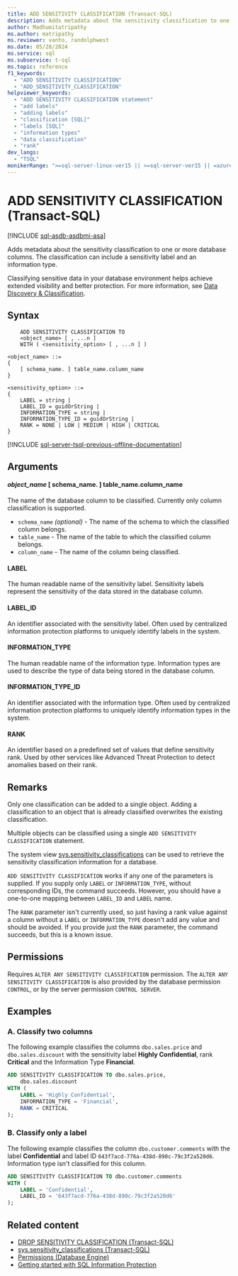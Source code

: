 ```yaml
---
title: ADD SENSITIVITY CLASSIFICATION (Transact-SQL)
description: Adds metadata about the sensitivity classification to one or more database columns.
author: Madhumitatripathy
ms.author: matripathy
ms.reviewer: vanto, randolphwest
ms.date: 05/28/2024
ms.service: sql
ms.subservice: t-sql
ms.topic: reference
f1_keywords:
  - "ADD SENSITIVITY CLASSIFICATION"
  - "ADD_SENSITIVITY_CLASSIFICATION"
helpviewer_keywords:
  - "ADD SENSITIVITY CLASSIFICATION statement"
  - "add labels"
  - "adding labels"
  - "classification [SQL]"
  - "labels [SQL]"
  - "information types"
  - "data classification"
  - "rank"
dev_langs:
  - "TSQL"
monikerRange: ">=sql-server-linux-ver15 || >=sql-server-ver15 || =azuresqldb-current || =azure-sqldw-latest"
---
```


# ADD SENSITIVITY CLASSIFICATION (Transact-SQL)

[!INCLUDE [sql-asdb-asdbmi-asa](../../includes/applies-to-version/sqlserver2019-asdb-asdbmi-asa.md)]

Adds metadata about the sensitivity classification to one or more database columns. The classification can include a sensitivity label and an information type.

Classifying sensitive data in your database environment helps achieve extended visibility and better protection. For more information, see [Data Discovery & Classification](/azure/azure-sql/database/data-discovery-and-classification-overview).

## Syntax

```syntaxsql
    ADD SENSITIVITY CLASSIFICATION TO
    <object_name> [ , ...n ]
    WITH ( <sensitivity_option> [ , ...n ] )

<object_name> ::=
{
    [ schema_name. ] table_name.column_name
}

<sensitivity_option> ::=
{
    LABEL = string |
    LABEL_ID = guidOrString |
    INFORMATION_TYPE = string |
    INFORMATION_TYPE_ID = guidOrString |
    RANK = NONE | LOW | MEDIUM | HIGH | CRITICAL
}
```

[!INCLUDE [sql-server-tsql-previous-offline-documentation](../../includes/sql-server-tsql-previous-offline-documentation.md)]

## Arguments

#### *object_name* [ schema_name. ] table_name.column_name

The name of the database column to be classified. Currently only column classification is supported.

- `schema_name` *(optional)* - The name of the schema to which the classified column belongs.
- `table_name` - The name of the table to which the classified column belongs.
- `column_name` - The name of the column being classified.

#### LABEL

The human readable name of the sensitivity label. Sensitivity labels represent the sensitivity of the data stored in the database column.

#### LABEL_ID

An identifier associated with the sensitivity label. Often used by centralized information protection platforms to uniquely identify labels in the system.

#### INFORMATION_TYPE

The human readable name of the information type. Information types are used to describe the type of data being stored in the database column.

#### INFORMATION_TYPE_ID

An identifier associated with the information type. Often used by centralized information protection platforms to uniquely identify information types in the system.

#### RANK

An identifier based on a predefined set of values that define sensitivity rank. Used by other services like Advanced Threat Protection to detect anomalies based on their rank.

## Remarks

Only one classification can be added to a single object. Adding a classification to an object that is already classified overwrites the existing classification.

Multiple objects can be classified using a single `ADD SENSITIVITY CLASSIFICATION` statement.

The system view [sys.sensitivity_classifications](../../relational-databases/system-catalog-views/sys-sensitivity-classifications-transact-sql.md) can be used to retrieve the sensitivity classification information for a database.

`ADD SENSITIVITY CLASSIFICATION` works if any one of the parameters is supplied. If you supply only `LABEL` or `INFORMATION_TYPE`, without corresponding IDs, the command succeeds. However, you should have a one-to-one mapping between `LABEL_ID` and `LABEL` name.

The `RANK` parameter isn't currently used, so just having a rank value against a column without a `LABEL` or `INFORMATION_TYPE` doesn't add any value and should be avoided. If you provide just the `RANK` parameter, the command succeeds, but this is a known issue.

## Permissions

Requires `ALTER ANY SENSITIVITY CLASSIFICATION` permission. The `ALTER ANY SENSITIVITY CLASSIFICATION` is also provided by the database permission `CONTROL`, or by the server permission `CONTROL SERVER`.

## Examples

### A. Classify two columns

The following example classifies the columns `dbo.sales.price` and `dbo.sales.discount` with the sensitivity label **Highly Confidential**, rank **Critical** and the Information Type **Financial**.

```sql
ADD SENSITIVITY CLASSIFICATION TO dbo.sales.price,
    dbo.sales.discount
WITH (
    LABEL = 'Highly Confidential',
    INFORMATION_TYPE = 'Financial',
    RANK = CRITICAL
);
```

### B. Classify only a label

The following example classifies the column `dbo.customer.comments` with the label **Confidential** and label ID `643f7acd-776a-438d-890c-79c3f2a520d6`. Information type isn't classified for this column.

```sql
ADD SENSITIVITY CLASSIFICATION TO dbo.customer.comments
WITH (
    LABEL = 'Confidential',
    LABEL_ID = '643f7acd-776a-438d-890c-79c3f2a520d6'
);
```

## Related content

- [DROP SENSITIVITY CLASSIFICATION (Transact-SQL)](drop-sensitivity-classification-transact-sql.md)
- [sys.sensitivity_classifications (Transact-SQL)](../../relational-databases/system-catalog-views/sys-sensitivity-classifications-transact-sql.md)
- [Permissions (Database Engine)](../../relational-databases/security/permissions-database-engine.md)
- [Getting started with SQL Information Protection](/azure/azure-sql/database/data-discovery-and-classification-overview)
